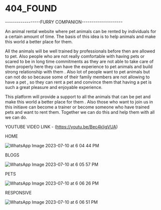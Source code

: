 # 404_FOUND
------------------FURRY COMPANION---------------------









An animal rental website where pet animals can be rented by individuals for a certain amount of time. The basis of this idea is to help animals and make this world a better place for them. 





All the animals will be well trained by professionals before then are allowed to pet. Also people who are not really comfortable with having pets or scared to be in long time commitments as they are not able to take care of them properly here they can have the experience to pet animals and build strong relationship with them . Also lot of people want to pet animals but can not do so because some of their family members are not allowing to have a pet , so they can rent a pet and convince them that having a pet is such a great pleasure and enjoyable experience.




This platform will provide a support to all the animals that can be pet and make this world a better place for them .
Also those who want to join us in this initiave can become a trainer or become someone who have trained pets and want to rent them. 
Together we can do this and help them with all we can do.




YOUTUBE VIDEO LINK -  (https://youtu.be/Bec4kIigVUA)



HOME

![WhatsApp Image 2023-07-10 at 6 04 44 PM](https://github.com/supineevil/404_FOUND/assets/75155924/a919380f-43bc-462c-8ecb-22320fdfea5d)



BLOGS


![WhatsApp Image 2023-07-10 at 6 05 57 PM](https://github.com/supineevil/404_FOUND/assets/75155924/a01387fa-04f0-4bb6-ae2e-81779095231f)



PETS


![WhatsApp Image 2023-07-10 at 6 06 26 PM](https://github.com/supineevil/404_FOUND/assets/75155924/0a96809e-4d13-4423-98f3-d0f8e30f6de9)




RESPONSIVE




![WhatsApp Image 2023-07-10 at 6 06 51 PM](https://github.com/supineevil/404_FOUND/assets/75155924/abf3a8ee-cc29-4c75-acae-e871ac85330c)
